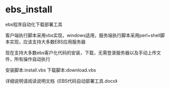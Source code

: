 ebs_install
===========

ebs程序自动化下载部署工具

客户端执行脚本采用vbs实现，windows适用，服务端执行脚本采用perl+shell脚本实现，应该支持大多数EBS应用服务器

现在支持大多数ebs客户化代码的安装，下载，无需登录服务器以及手动上传文件，所有操作自动执行

安装脚本:install.vbs
下载脚本:download.vbs

详细说明请阅读说明文档《EBS代码自动部署工具.docx》